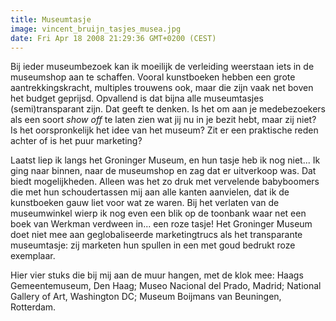 ```yaml
---
title: Museumtasje
image: vincent_bruijn_tasjes_musea.jpg
date: Fri Apr 18 2008 21:29:36 GMT+0200 (CEST)
---
```


Bij ieder museumbezoek kan ik moeilijk de verleiding weerstaan iets in de museumshop aan te schaffen. Vooral kunstboeken hebben een grote aantrekkingskracht, multiples trouwens ook, maar die zijn vaak net boven het budget geprijsd. Opvallend is dat bijna alle museumtasjes (semi)transparant zijn. Dat geeft te denken. Is het om aan je medebezoekers als een soort <span style="font-style: italic">show off</span> te laten zien wat jij nu in je bezit hebt, maar zij niet? Is het oorspronkelijk het idee van het museum? Zit er een praktische reden achter of is het puur marketing?

Laatst liep ik langs het Groninger Museum, en hun tasje heb ik nog niet... Ik ging naar binnen, naar de museumshop en zag dat er uitverkoop was. Dat biedt mogelijkheden. Alleen was het zo druk met vervelende babyboomers die met hun schoudertassen mij aan alle kanten aanvielen, dat ik de kunstboeken gauw liet voor wat ze waren. Bij het verlaten van de museumwinkel wierp ik nog even een blik op de toonbank waar net een boek van Werkman verdween in... een roze tasje! Het Groninger Museum doet niet mee aan geglobaliseerde marketingtrucs als het transparante museumtasje: zij marketen hun spullen in een met goud bedrukt roze exemplaar.

Hier vier stuks die bij mij aan de muur hangen, met de klok mee: Haags Gemeentemuseum, Den Haag; Museo Nacional del Prado, Madrid; National Gallery of Art, Washington DC; Museum Boijmans van Beuningen, Rotterdam.
